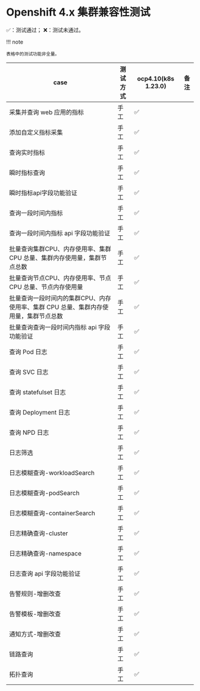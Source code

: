 # Openshift 4.x 集群兼容性测试

✅：测试通过；  ❌：测试未通过。

!!! note

    表格中的测试功能非全量。

|   case           |  测试方式       | ocp4.10(k8s 1.23.0) |备注  |
| ------------ | ---------------- |--------- |--------- |
| 采集并查询 web 应用的指标 |   手工          | ✅|     |
| 添加自定义指标采集  |  手工           | ✅|       |
| 查询实时指标  |    手工           | ✅|       |
| 瞬时指标查询   |    手工          | ✅|      |
| 瞬时指标api字段功能验证   |    手工          | ✅|      |
| 查询一段时间内指标   |    手工          | ✅|      |
| 查询一段时间内指标 api 字段功能验证   |    手工           | ✅|      |
| 批量查询集群CPU、内存使用率、集群 CPU 总量、集群内存使用量，集群节点总数   |    手工           | ✅|      |
| 批量查询节点CPU、内存使用率、节点 CPU 总量、节点内存使用量   |    手工           | ✅|      |
| 批量查询一段时间内的集群CPU、内存使用率、集群 CPU 总量、集群内存使用量，集群节点总数  |    手工    | ✅|      |
| 批量查询查询一段时间内指标 api 字段功能验证  |    手工           | ✅ ||
| 查询 Pod 日志  |    手工           | ✅|       |
| 查询 SVC 日志  |    手工           | ✅|       |
| 查询 statefulset 日志 |    手工  | ✅|       |
| 查询 Deployment 日志 |    手工 | ✅|       |
| 查询 NPD 日志     |    手工     | ✅|       |
| 日志筛选  |    手工          | ✅|       |
| 日志模糊查询-workloadSearch   |    手工          | ✅|      |
| 日志模糊查询-podSearch   |    手工          | ✅|      |
| 日志模糊查询-containerSearch   |    手工          | ✅|      |
| 日志精确查询-cluster   |    手工          | ✅|      |
| 日志精确查询-namespace  |    手工          | ✅|      |
| 日志查询 api 字段功能验证   |    手工          | ✅|      |
| 告警规则-增删改查   | 手工 | ✅ ||
| 告警模板-增删改查  | 手工 | ✅ ||
| 通知方式-增删改查   | 手工 | ✅ ||
| 链路查询   | 手工 | ✅ ||
| 拓扑查询   | 手工 | ✅ ||